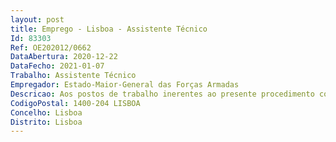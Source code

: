 ```yaml
--- 
layout: post
title: Emprego - Lisboa - Assistente Técnico
Id: 83303
Ref: OE202012/0662
DataAbertura: 2020-12-22
DataFecho: 2021-01-07
Trabalho: Assistente Técnico
Empregador: Estado-Maior-General das Forças Armadas
Descricao: Aos postos de trabalho inerentes ao presente procedimento concursal correspondem, em conformidade com o conteúdo funcional no anexo referido na alínea b) do n.º 1 do artigo n.º 88 da LTFP, na carreira e categoria de Assistente Técnico, o exercício de funções de natureza executiva, de aplicação de métodos e processos com base em diretivas bem definidas e instruções gerais, de grau médio de complexidade nas áreas de atuação comuns e instrumentais e nos vários domínios de atuação dos órgãos de serviços.
CodigoPostal: 1400-204 LISBOA
Concelho: Lisboa
Distrito: Lisboa
--- 
```

